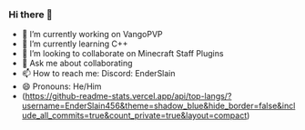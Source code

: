 ### Hi there 👋

- 🔭 I’m currently working on VangoPVP
- 🌱 I’m currently learning C++
- 👯 I’m looking to collaborate on Minecraft Staff Plugins
- 💬 Ask me about collaborating
- 📫 How to reach me: Discord: EnderSlain
- 😄 Pronouns: He/Him
- (https://github-readme-stats.vercel.app/api/top-langs/?username=EnderSlain456&theme=shadow_blue&hide_border=false&include_all_commits=true&count_private=true&layout=compact)

